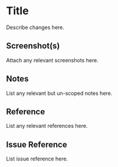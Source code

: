 # Title

Describe changes here.

## Screenshot(s)

Attach any relevant screenshots here.

## Notes

List any relevant but un-scoped notes here.

## Reference

List any relevant references here.

## Issue Reference

List issue reference here.
